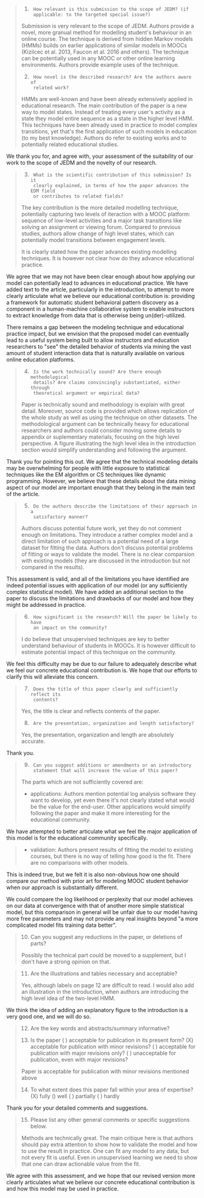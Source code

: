 > 1.      How relevant is this submission to the scope of JEDM? (if
>         applicable: to the targeted special issue?)
>
> Submission is very relevant to the scope of JEDM. Authors provide a novel,
> more granual method for modelling student's behaviour in an online course.
> The technique is derived from hidden Markov models (HMMs) builds on earlier
> applications of similar models in MOOCs (Kizilcec et al. 2013, Faucon et
> al. 2016 and others). The technique can be potentially used in any MOOC or
> other online learning environments. Authors provide example uses of the
> technique.
>
> 2.      How novel is the described research? Are the authors aware of
>         related work?
>
> HMMs are well-known and have been already extensively applied in
> educational research. The main contribution of the paper is a new way to
> model states. Instead of treating every user's activity as a state they
> model entire sequence as a state in the higher level HMM. This techniques
> have been already used in practice to model complex transitions, yet that's
> the first application of such models in education (to my best knowledge).
> Authors do refer to existing works and to potentially related educational
> studies.

We thank you for, and agree with, your assessment of the suitability of our
work to the scope of JEDM and the novelty of our research.

> 3.      What is the scientific contribution of this submission? Is it
>         clearly explained, in terms of how the paper advances the EDM field
>         or contributes to related fields?
>
> The key contribution is the more detailed modelling technique, potentially
> capturing two levels of iteraction with a MOOC platform: sequence of
> low-level activities and a major task transitions like solving an
> assignment or viewing forum. Compared to previous studies, authors allow
> change of high level states, which can potentially model transitions
> between engagement levels.
>
> It is clearly stated how the paper advances existing modelling techniques.
> It is however not clear how do they advance educational practice.

We agree that we may not have been clear enough about how applying our
model can potentially lead to advances in educational practice.  We have
added text to the article, particularly in the introduction, to attempt to
more clearly articulate what we believe our educational contribution is:
providing a framework for automatic student behavioral pattern discovery as
a component in a human-machine collaborative system to enable instructors
to extract knowledge from data that is otherwise being un(der)-utilized.

There remains a gap between the modeling technique and educational practice
impact, but we envision that the proposed model can eventually lead to a useful system being built to allow instructors and education researchers to "see" the detailed behavior of students via mining the vast amount of student interaction data that is naturally available on various online education platforms. 


> 4.      Is the work technically sound? Are there enough methodological
>         details? Are claims convincingly substantiated, either through
>         theoretical argument or empirical data?
>
> Paper is technically sound and methodology is explain with great detail.
> Moreover, source code is provided which allows replication of the whole
> study as well as using the technique on other datasets. The methodological
> argument can be technically heavy for educational researchers and authors
> could consider moving some details to appendix or suplementary materials,
> focusing on the high level perspective. A figure illustrating the high
> level idea in the introduction section would simplify understanding and
> following the argument.

Thank you for pointing this out. We agree that the technical modeling
details may be overwhelming for people with little exposure to statistical
techniques like the EM algorithm or CS techniques like dynamic programming.
However, we believe that these details about the data mining aspect of our
model are important enough that they belong in the main text of the
article.

> 5.      Do the authors describe the limitations of their approach in a
>         satisfactory manner?
>
> Authors discuss potential future work, yet they do not comment enough on
> limitations. They introduce a rather complex model and a direct limitation
> of such approach is a potential need of a large dataset for fitting the
> data. Authors don't discuss potential problems of fitting or ways to
> validate the model. There is no clear comparsion with existing models (they
> are discussed in the introduction but not compared in the results).

This assessment is valid, and all of the limitations you have identified
are indeed potential issues with application of our model (or any
sufficiently complex statistical model). We have added an additional
section to the paper to discuss the limitations and drawbacks of our model
and how they might be addressed in practice.

> 6.      How significant is the research? Will the paper be likely to have
>         an impact on the community?
>
> I do believe that unsupervised techniques are key to better understand
> behaviour of students in MOOCs. It is however difficult to estimate
> potential impact of this technique on the community.

We feel this difficulty may be due to our failure to adequately describe
what we feel our concrete educational contribution is. We hope that our
efforts to clarify this will alleviate this concern.

> 7.      Does the title of this paper clearly and sufficiently reflect its
>         contents?
>
> Yes, the title is clear and reflects contents of the paper.
>
> 8.      Are the presentation, organization and length satisfactory?
>
> Yes, the presentation, organization and length are absolutely accurate.

Thank you.

> 9.      Can you suggest additions or amendments or an introductory
>         statement that will increase the value of this paper?
>
> The parts which are not sufficiently covered are:
> * applications: Authors mention potential log analysis software they want
>   to develop, yet even there it's not clearly stated what would be the
>   value for the end-user. Other applications would simplify following the
>   paper and make it more interesting for the educational community.

We have attempted to better articulate what we feel the major application
of this model is for the educational community specifically.

> * validation: Authors present results of fitting the model to existing
>   courses, but there is no way of telling how good is the fit. There are no
>   comparisons with other models.

This is indeed true, but we felt it is also non-obvious how one should
compare our method with prior art for modeling MOOC student behavior when
our approach is substantially different.

We could compare the log likelihood or perplexity that our model achieves
on our data at convergence with that of another more simple statistical
model, but this comparison in general will be unfair due to our model
having more free parameters and may not provide any real insights beyond "a
more complicated model fits training data better".

> 10.  Can you suggest any reductions in the paper, or deletions of parts?
>
> Possibly the technical part could be moved to a supplement, but I don't
> have a strong opinion on that.

> 11.  Are the illustrations and tables necessary and acceptable?
>
> Yes, although labels on page 12 are difficult to read. I would also add an
> illustration in the introduction, when authors are introducing the high
> level idea of the two-level HMM.

We think the idea of adding an explanatory figure to the introduction is a
very good one, and we will do so.

> 12.  Are the key words and abstracts/summary informative?
>
> 13.  Is the paper ( ) acceptable for publication in its present form?  (X)
> acceptable for publication with minor revisions?  ( ) acceptable for
> publication with major revisions only?  ( ) unacceptable for publication,
> even with major revisions?
>
> Paper is acceptable for publication with minor revisions mentioned above
>
> 14.  To what extent does this paper fall within your area of expertise?
> (X) fully () well ( ) partially ( ) hardly

Thank you for your detailed comments and suggestions.

> 15.  Please list any other general comments or specific suggestions below.
>
> Methods are technically great. The main critique here is that authors
> should pay extra attention to show how to validate the model and how to use
> the result in practice. One can fit any model to any data, but not every
> fit is useful. Even in unsupervised learning we need to show that one can
> draw actionable value from the fit.

We agree with this assessment, and we hope that our revised version more
clearly articulates what we believe our concrete educational contribution
is and how this model may be used in practice.
